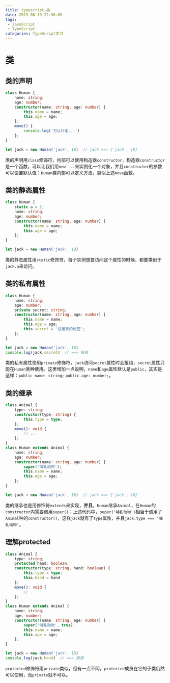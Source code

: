 ```yaml
---
title: typescript-类
date: 2019-06-19 22:58:05
tags: 
 - JavaScript 
 - TypeScript
categories: TypeScript学习
---
```

# 类
## 类的声明
```ts
class Human {
    name: string;
    age: number;
    constructor(name: string, age: number) {
        this.name = name;
        this.age = age;
    };
    move() {
        console.log('可以行走...')
    };
}

let jack = new Human('jack', 18)  // jack ==> {'jack', 18}
```
类的声明用`class`修饰符，内部可以使用构造器`constructor`，构造器`constructor`是一个函数，可以让我们用`new ...`来实例化一个对象，并且`constructor`的参数可以设置默认值；`Human`类内部可以定义方法，类似上述`move`函数。
<!-- more -->
## 类的静态属性
```ts
class Human {
    static a = 1;
    name: string;
    age: number;
    constructor(name: string, age: number) {
        this.name = name;
        this.age = age;
    };
}

let jack = new Human('jack', 18)
```
类的静态属性用`static`修饰符，每个实例想要访问这个属性的时候，都要类似于`jack.a`来访问。
## 类的私有属性
```ts
class Human {
    name: string;
    age: number;
    private secret: string;
    constructor(name: string, age: number) {
        this.name = name;
        this.age = age;
        this.secret = '这是我的秘密';
    };
}

let jack = new Human('jack', 18)
console.log(jack.secret)  // ==> 报错
```
类的私有属性使用`private`修饰符，`jack`访问`secret`属性时会报错，`secret`属性只能在`Human`类种使用。这里增加一点说明，`name`和`age`属性默认是`public`，其实是这样：`public name: string;` `public age: number;`。
## 类的继承
```ts
class Animal {
    type: string;
    constructor(type: string) {
        this.type = type;
    };
    move(): void {
        // ...
    };
}
class Human extends Animal {
    name: string;
    age: number;
    constructor(name: string, age: number) {
        super('哺乳动物');
        this.name = name;
        this.age = age;
    };
}

let jack = new Human('jack', 18)  // jack ==> {'jack', 18}
```
类的继承也是用修饰符`extends`来实现，**并且**，`Human`继承`Animal`，在`Human`的`constructor`内需要调用`super()`；上述代码中，`super('哺乳动物')`相当于调用了`Animal`种的`constructor()`，这样`jack`就有了`type`属性，并且`jack.type === '哺乳动物'`。
## 理解protected
```ts
class Animal {
    type: string;
    protected hand: boolean;
    constructor(type: string, hand: boolean) {
        this.type = type;
        this.hand = hand
    };
    move(): void {
        // ...
    };
}
class Human extends Animal {
    name: string;
    age: number;
    constructor(name: string, age: number) {
        super('哺乳动物', true);
        this.name = name;
        this.age = age;
    };
}

let jack = new Human('jack', 18)
console.log(jack.hand)  // ==> 报错
```
`protected`修饰符雨`private`类似，但有一点不同，`protected`成员在它的子类仍然可以使用，而`private`就不可以。